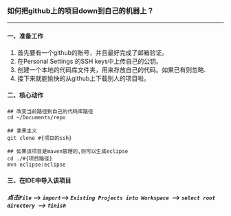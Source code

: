 ### 如何把github上的项目down到自己的机器上？

----

#### 一、准备工作
1. 首先要有一个github的账号，并且最好完成了邮箱验证。
2. 在Personal Settings 的SSH keys中上传自己的公钥。
3. 创建一个本地的代码库文件夹，用来存放自己的代码。如果已有则忽略. 
4. 接下来就能愉快的从github上下载别人的项目啦。


#### 二、核心动作
	
	## 改变当前路径到自己的代码库路径
	cd ~/Documents/repo

	## 拿来主义
	git clone #{项目的ssh}

	## 如果该项目是maven管理的,则可以生成eclipse
	cd ./#{项目路径}
	mvn eclipse:eclipse
	
	
#### 三、在IDE中导入该项目

##### 点击`File` --> `import`--> `Existing Projects into Workspace `--> `select root directory `--> `finish` 